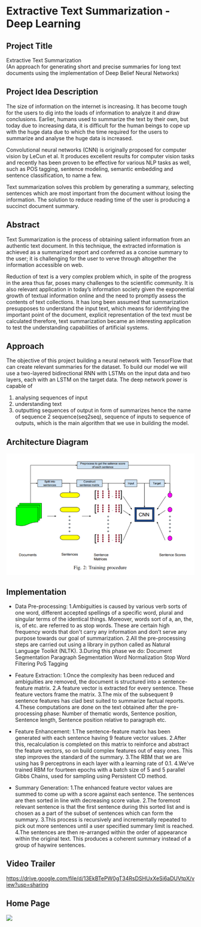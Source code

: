 # Extractive Text Summarization - Deep Learning

## Project Title ##  
Extractive Text Summarization  
(An approach for generating short and precise summaries for long text documents using the implementation of Deep Belief Neural Networks)

## Project Idea Description ## 
The size of information on the internet is increasing. It has become tough for the users to dig into the loads of information to analyze it and draw conclusions. Earlier, humans used to summarize the text by their own, but today due to increasing data, it is difficult for the human beings to cope up with the huge data due to which the time required for the users to summarize and analyse the huge data is increased.

Convolutional neural networks (CNN) is originally proposed for computer vision by LeCun et al. It produces excellent results for computer vision tasks and recently has been proven to be effective for various NLP tasks as well, such as POS tagging, sentence modeling, semantic embedding and sentence classification, to name a few. 

Text summarization solves this problem by generating a summary, selecting sentences which are most important from the document without losing the information. The solution to reduce reading time of the user is producing a succinct document summary.

## Abstract ##  
Text Summarization is the process of obtaining salient information from an authentic text document. In this technique, the extracted information is achieved as a summarized report and conferred as a concise summary to the user; it is challenging for the user to verve through altogether the information accessible on web.

Reduction of text is a very complex problem which, in spite of the progress in the area thus far, poses many challenges to the scientific community. It is also relevant application in today’s information society given the exponential growth of textual information online and the need to promptly assess the contents of text collections. It has long been assumed that summarization presupposes to understand the input text, which means for identifying the important point of the document, explicit representation of the text must be calculated therefore, text summarization became an interesting application to test the understanding capabilities of artificial systems.


## Approach ##  
The objective of this project building a neural network with TensorFlow that can create relevant summaries for the dataset. To build our model we will use a two-layered bidirectional RNN with LSTMs on the input data and two layers, each with an LSTM on the target data. The deep network power is capable of
1. analysing sequences of input
2. understanding text
3. outputting sequences of output in form of summarizes
hence the name of sequence 2 sequence(seq2seq), sequence of inputs to sequence of outputs, which is the main algorithm that we use in building the model.


## Architecture Diagram ##

<img src="./Architecture/architecture.PNG">

## Implementation ##

* 	Data Pre-processing:
    1.Ambiguities is caused by various verb sorts of one word, different accepted spellings of a specific word, plural and singular terms of the identical things. Moreover,         words sort of a, an, the, is, of etc. are referred to as stop words. These are certain high frequency words that don't carry any information and don’t serve any purpose       towards our goal of summarization. 
    2.All the pre-processing steps are carried out using a library in python called as Natural Language Toolkit (NLTK). 
    3.During this phase we do:
      Document Segmentation
      Paragraph Segmentation
      Word Normalization
      Stop Word Filtering
      PoS Tagging

* 	Feature Extraction:
    1.Once the complexity has been reduced and ambiguities are removed, the document is structured into a sentence-feature matrix. 
    2.A feature vector is extracted for every sentence. These feature vectors frame the matrix. 
    3.The mix of the subsequent 9 sentence features has clad best suited to summarize factual reports.
    4.These computations are done on the text obtained after the pre-processing phase: Number of thematic words, Sentence position, Sentence length, Sentence position               relative to paragraph etc.

* 	Feature Enhancement:
    1.The sentence-feature matrix has been generated with each sentence having 9 feature vector values. 
    2.After this, recalculation is completed on this matrix to reinforce and abstract the feature vectors, so on build complex features out of easy ones. This step improves         the standard of the summary.
    3.The RBM that we are using has 9 perceptrons in each layer with a learning rate of 0.1. 
    4.We've trained RBM for fourteen epochs with a batch size of 5 and 5 parallel Gibbs Chains, used for sampling using Persistent CD method. 

* 	Summary Generation:
    1.The enhanced feature vector values are summed to come up with a score against each sentence. The sentences are then sorted in line with decreasing score value. 
    2.The foremost relevant sentence is that the first sentence during this sorted list and is chosen as a part of the subset of sentences which can form the summary. 
    3.This process is recursively and incrementally repeated to pick out more sentences until a user specified summary limit is reached.
    4.The sentences are then re-arranged within the order of appearance within the original text. This produces a coherent summary instead of a group of haywire sentences.


## Video Trailer ##

https://drive.google.com/file/d/13EkBTePW0gT34RsDSHUxXeSi6aDUVtpX/view?usp=sharing


## Home Page ##

![](FrontEnd/sp.png)

